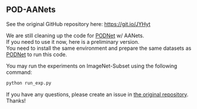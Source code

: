 ## POD-AANets

See the original GitHub repository here: <https://git.io/JYHyt>

We are still cleaning up the code for [PODNet](https://github.com/arthurdouillard/incremental_learning.pytorch) w/ AANets. 
<br>
If you need to use it now, here is a preliminary version.
<br>
You need to install the same environment and prepare the same datasets as [PODNet](https://github.com/arthurdouillard/incremental_learning.pytorch) to run this code.

You may run the experiments on ImageNet-Subset using the following command:
```bash
python run_exp.py
```

If you have any questions, please create an issue in [the original repository](https://git.io/JYHyt). Thanks!
